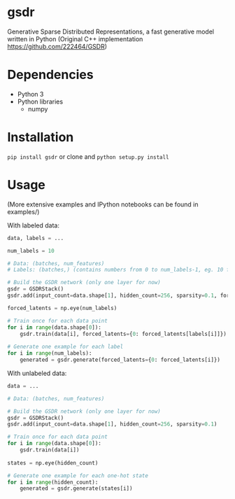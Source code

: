 # gsdr
Generative Sparse Distributed Representations, a fast generative model written in Python (Original C++ implementation https://github.com/222464/GSDR)

# Dependencies
- Python 3
- Python libraries
    - numpy
    
# Installation
`pip install gsdr` or clone and `python setup.py install`

# Usage
(More extensive examples and IPython notebooks can be found in examples/)

With labeled data:
```Python
data, labels = ...

num_labels = 10

# Data: (batches, num_features)
# Labels: (batches,) (contains numbers from 0 to num_labels-1, eg. 10 for MNIST)

# Build the GSDR network (only one layer for now)
gsdr = GSDRStack()
gsdr.add(input_count=data.shape[1], hidden_count=256, sparsity=0.1, forced_latent_count=num_labels)

forced_latents = np.eye(num_labels)

# Train once for each data point
for i in range(data.shape[0]):
    gsdr.train(data[i], forced_latents={0: forced_latents[labels[i]]})
    
# Generate one example for each label
for i in range(num_labels):
    generated = gsdr.generate(forced_latents={0: forced_latents[i]})
```

With unlabeled data:
```Python
data = ...

# Data: (batches, num_features)

# Build the GSDR network (only one layer for now)
gsdr = GSDRStack()
gsdr.add(input_count=data.shape[1], hidden_count=256, sparsity=0.1)

# Train once for each data point
for i in range(data.shape[0]):
    gsdr.train(data[i])
    
states = np.eye(hidden_count)

# Generate one example for each one-hot state
for i in range(hidden_count):
    generated = gsdr.generate(states[i])
```
